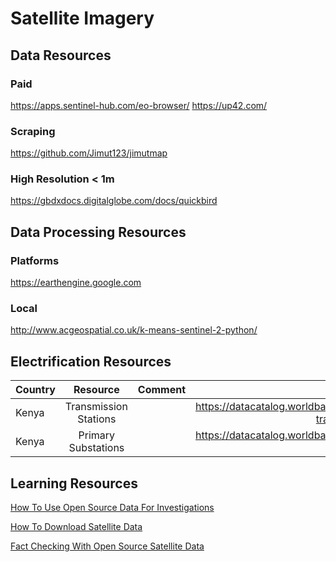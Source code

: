 # Satellite Imagery


## Data Resources
### Paid
https://apps.sentinel-hub.com/eo-browser/
https://up42.com/

### Scraping
https://github.com/Jimut123/jimutmap


### High Resolution < 1m
https://gbdxdocs.digitalglobe.com/docs/quickbird


## Data Processing Resources
### Platforms
https://earthengine.google.com

### Local
http://www.acgeospatial.co.uk/k-means-sentinel-2-python/

## Electrification Resources
| Country      | Resource  |Comment| Link     |
| :---        |    :----:   |    :----:   |---: |
| Kenya      | Transmission Stations |    |https://datacatalog.worldbank.org/dataset/kenya-transmission-stations-0| 
| Kenya      | Primary Substations |    |https://datacatalog.worldbank.org/dataset/kenya-primary-substations| 

## Learning Resources

[How To Use Open Source Data For Investigations](https://towardsdatascience.com/how-to-use-open-source-satellite-data-for-your-investigative-reporting-d662cb1f9f90)

[How To Download Satellite Data](https://towardsdatascience.com/how-to-download-high-resolution-satellite-data-for-anywhere-on-earth-5e6dddee2803)

[Fact Checking With Open Source Satellite Data](https://techjournalism.medium.com/fact-checking-with-open-source-satellite-images-part-1-8a76962c76e5)
